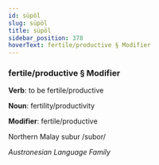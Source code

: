 ```yaml
---
id: süpöl
slug: süpöl
title: süpöl
sidebar_position: 378
hoverText: fertile/productive § Modifier
---
```


### fertile/productive § Modifier

**Verb**: to be fertile/productive

**Noun**: fertility/productivity

**Modifier**: fertile/productive

Northern Malay subur /subor/

*Austronesian Language Family*